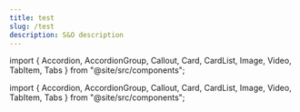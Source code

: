```yaml
---
title: test
slug: /test
description: S&O description
---
```


import { Accordion, AccordionGroup, Callout, Card, CardList, Image, Video, TabItem, Tabs } from "@site/src/components";

import { Accordion, AccordionGroup, Callout, Card, CardList, Image, Video, TabItem, Tabs } from "@site/src/components";

